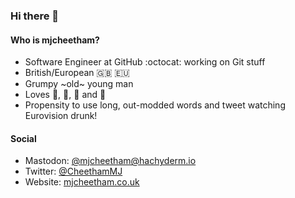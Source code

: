 ### Hi there 👋

#### Who is mjcheetham?

- Software Engineer at GitHub :octocat: working on Git stuff
- British/European :uk: :eu:
- Grumpy ~old~ young man
- Loves :wine_glass:, :clinking_glasses:, :beer: and :cheese:
- Propensity to use long, out-modded words and tweet watching Eurovision drunk!

#### Social

- Mastodon: [@mjcheetham@hachyderm.io](https://hachyderm.io/@mjcheetham)
- Twitter: [@CheethamMJ](https://twitter.com/CheethamMJ)
- Website: [mjcheetham.co.uk](https://mjcheetham.co.uk)

